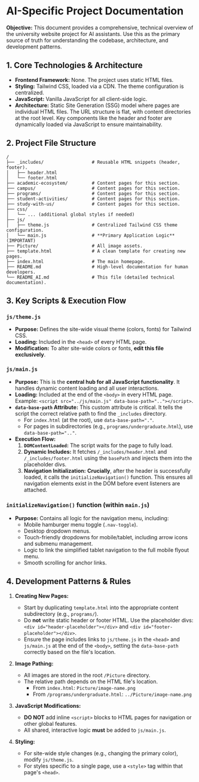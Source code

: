 # AI-Specific Project Documentation

**Objective:** This document provides a comprehensive, technical overview of the university website project for AI assistants. Use this as the primary source of truth for understanding the codebase, architecture, and development patterns.

## 1. Core Technologies & Architecture

- **Frontend Framework:** None. The project uses static HTML files.
- **Styling:** Tailwind CSS, loaded via a CDN. The theme configuration is centralized.
- **JavaScript:** Vanilla JavaScript for all client-side logic.
- **Architecture:** Static Site Generation (SSG) model where pages are individual HTML files. The URL structure is flat, with content directories at the root level. Key components like the header and footer are dynamically loaded via JavaScript to ensure maintainability.

## 2. Project File Structure

```
/
├── _includes/                  # Reusable HTML snippets (header, footer).
│   ├── header.html
│   └── footer.html
├── academic-ecosystem/         # Content pages for this section.
├── campus/                     # Content pages for this section.
├── programs/                   # Content pages for this section.
├── student-activities/         # Content pages for this section.
├── study-with-us/              # Content pages for this section.
├── css/
│   └── ... (additional global styles if needed)
├── js/
│   ├── theme.js                # Centralized Tailwind CSS theme configuration.
│   └── main.js                 # **Primary Application Logic** (IMPORTANT)
├── Picture/                    # All image assets.
├── template.html               # A clean template for creating new pages.
├── index.html                  # The main homepage.
├── README.md                   # High-level documentation for human developers.
└── README_AI.md                # This file (detailed technical documentation).
```

## 3. Key Scripts & Execution Flow

### `js/theme.js`
- **Purpose:** Defines the site-wide visual theme (colors, fonts) for Tailwind CSS.
- **Loading:** Included in the `<head>` of every HTML page.
- **Modification:** To alter site-wide colors or fonts, **edit this file exclusively**.

### `js/main.js`
- **Purpose:** This is the **central hub for all JavaScript functionality**. It handles dynamic content loading and all user interactions.
- **Loading:** Included at the end of the `<body>` in every HTML page. Example: `<script src="../js/main.js" data-base-path=".."></script>`.
- **`data-base-path` Attribute:** This custom attribute is critical. It tells the script the correct relative path to find the `_includes` directory.
    - For `index.html` (at the root), use `data-base-path="."`.
    - For pages in subdirectories (e.g., `programs/undergraduate.html`), use `data-base-path=".."`.
- **Execution Flow:**
    1. **`DOMContentLoaded`:** The script waits for the page to fully load.
    2. **Dynamic Includes:** It fetches `/_includes/header.html` and `/_includes/footer.html` using the `basePath` and injects them into the placeholder divs.
    3. **Navigation Initialization:** **Crucially**, after the header is successfully loaded, it calls the `initializeNavigation()` function. This ensures all navigation elements exist in the DOM before event listeners are attached.

### `initializeNavigation()` function (within `main.js`)
- **Purpose:** Contains all logic for the navigation menu, including:
    - Mobile hamburger menu toggle (`.nav-toggle`).
    - Desktop dropdown menus.
    - Touch-friendly dropdowns for mobile/tablet, including arrow icons and submenu management.
    - Logic to link the simplified tablet navigation to the full mobile flyout menu.
    - Smooth scrolling for anchor links.

## 4. Development Patterns & Rules

1.  **Creating New Pages:**
    - Start by duplicating `template.html` into the appropriate content subdirectory (e.g., `programs/`).
    - Do **not** write static header or footer HTML. Use the placeholder divs: `<div id="header-placeholder"></div>` and `<div id="footer-placeholder"></div>`.
    - Ensure the page includes links to `js/theme.js` in the `<head>` and `js/main.js` at the end of the `<body>`, setting the `data-base-path` correctly based on the file's location.

2.  **Image Pathing:**
    - All images are stored in the root `/Picture` directory.
    - The relative path depends on the HTML file's location.
        - From `index.html`: `Picture/image-name.png`
        - From `/programs/undergraduate.html`: `../Picture/image-name.png`

3.  **JavaScript Modifications:**
    - **DO NOT** add inline `<script>` blocks to HTML pages for navigation or other global features.
    - All shared, interactive logic **must** be added to `js/main.js`.

4.  **Styling:**
    - For site-wide style changes (e.g., changing the primary color), modify `js/theme.js`.
    - For styles specific to a single page, use a `<style>` tag within that page's `<head>`.